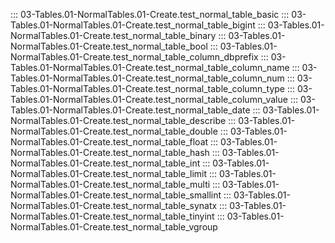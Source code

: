 ::: 03-Tables.01-NormalTables.01-Create.test_normal_table_basic
::: 03-Tables.01-NormalTables.01-Create.test_normal_table_bigint
::: 03-Tables.01-NormalTables.01-Create.test_normal_table_binary
::: 03-Tables.01-NormalTables.01-Create.test_normal_table_bool
::: 03-Tables.01-NormalTables.01-Create.test_normal_table_column_dbprefix
::: 03-Tables.01-NormalTables.01-Create.test_normal_table_column_name
::: 03-Tables.01-NormalTables.01-Create.test_normal_table_column_num
::: 03-Tables.01-NormalTables.01-Create.test_normal_table_column_type
::: 03-Tables.01-NormalTables.01-Create.test_normal_table_column_value
::: 03-Tables.01-NormalTables.01-Create.test_normal_table_date
::: 03-Tables.01-NormalTables.01-Create.test_normal_table_describe
::: 03-Tables.01-NormalTables.01-Create.test_normal_table_double
::: 03-Tables.01-NormalTables.01-Create.test_normal_table_float
::: 03-Tables.01-NormalTables.01-Create.test_normal_table_hash
::: 03-Tables.01-NormalTables.01-Create.test_normal_table_int
::: 03-Tables.01-NormalTables.01-Create.test_normal_table_limit
::: 03-Tables.01-NormalTables.01-Create.test_normal_table_multi
::: 03-Tables.01-NormalTables.01-Create.test_normal_table_smallint
::: 03-Tables.01-NormalTables.01-Create.test_normal_table_synatx
::: 03-Tables.01-NormalTables.01-Create.test_normal_table_tinyint
::: 03-Tables.01-NormalTables.01-Create.test_normal_table_vgroup
